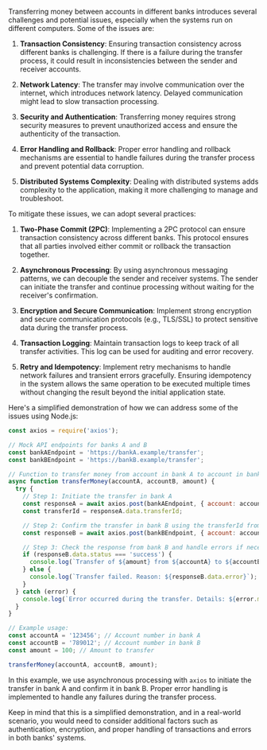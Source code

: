 Transferring money between accounts in different banks introduces several challenges and potential issues, especially when the systems run on different computers. Some of the issues are:

1. **Transaction Consistency**: Ensuring transaction consistency across different banks is challenging. If there is a failure during the transfer process, it could result in inconsistencies between the sender and receiver accounts.

2. **Network Latency**: The transfer may involve communication over the internet, which introduces network latency. Delayed communication might lead to slow transaction processing.

3. **Security and Authentication**: Transferring money requires strong security measures to prevent unauthorized access and ensure the authenticity of the transaction.

4. **Error Handling and Rollback**: Proper error handling and rollback mechanisms are essential to handle failures during the transfer process and prevent potential data corruption.

5. **Distributed Systems Complexity**: Dealing with distributed systems adds complexity to the application, making it more challenging to manage and troubleshoot.

To mitigate these issues, we can adopt several practices:

1. **Two-Phase Commit (2PC)**: Implementing a 2PC protocol can ensure transaction consistency across different banks. This protocol ensures that all parties involved either commit or rollback the transaction together.

2. **Asynchronous Processing**: By using asynchronous messaging patterns, we can decouple the sender and receiver systems. The sender can initiate the transfer and continue processing without waiting for the receiver's confirmation.

3. **Encryption and Secure Communication**: Implement strong encryption and secure communication protocols (e.g., TLS/SSL) to protect sensitive data during the transfer process.

4. **Transaction Logging**: Maintain transaction logs to keep track of all transfer activities. This log can be used for auditing and error recovery.

5. **Retry and Idempotency**: Implement retry mechanisms to handle network failures and transient errors gracefully. Ensuring idempotency in the system allows the same operation to be executed multiple times without changing the result beyond the initial application state.

Here's a simplified demonstration of how we can address some of the issues using Node.js:

```javascript
const axios = require('axios');

// Mock API endpoints for banks A and B
const bankAEndpoint = 'https://bankA.example/transfer';
const bankBEndpoint = 'https://bankB.example/transfer';

// Function to transfer money from account in bank A to account in bank B
async function transferMoney(accountA, accountB, amount) {
  try {
    // Step 1: Initiate the transfer in bank A
    const responseA = await axios.post(bankAEndpoint, { account: accountA, amount });
    const transferId = responseA.data.transferId;

    // Step 2: Confirm the transfer in bank B using the transferId from bank A
    const responseB = await axios.post(bankBEndpoint, { account: accountB, amount, transferId });

    // Step 3: Check the response from bank B and handle errors if necessary
    if (responseB.data.status === 'success') {
      console.log(`Transfer of ${amount} from ${accountA} to ${accountB} successful.`);
    } else {
      console.log(`Transfer failed. Reason: ${responseB.data.error}`);
    }
  } catch (error) {
    console.log(`Error occurred during the transfer. Details: ${error.message}`);
  }
}

// Example usage:
const accountA = '123456'; // Account number in bank A
const accountB = '789012'; // Account number in bank B
const amount = 100; // Amount to transfer

transferMoney(accountA, accountB, amount);
```

In this example, we use asynchronous processing with `axios` to initiate the transfer in bank A and confirm it in bank B. Proper error handling is implemented to handle any failures during the transfer process.

Keep in mind that this is a simplified demonstration, and in a real-world scenario, you would need to consider additional factors such as authentication, encryption, and proper handling of transactions and errors in both banks' systems.
